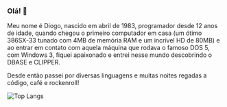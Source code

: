 ### Olá! 👋

Meu nome é Diogo, nascido em abril de 1983, programador desde 12 anos de idade, quando chegou o primeiro computador em casa (um ótimo 386SX-33 tunado com 4MB de memória RAM e um incrível HD de 80MB) e ao entrar em contato com aquela máquina que rodava o famoso DOS 5, com Windows 3, fiquei apaixonado e entrei nesse mundo descobrindo o DBASE e CLIPPER.

Desde então passei por diversas linguagens e muitas noites regadas a código, café e rockenroll! 

![Top Langs](https://github-readme-stats.vercel.app/api/top-langs/?username=dcorazolla&theme=dark&langs_count=10)

<!--

Quem é da epoca de 1980:
- Existiam disquetes e eram muito usados.
- Brincou com Atari, Nintendo 8 bits, Master System, Mega Drive, Super Nintendo
- Windows não era sistema operacional. Para entrar no windows tinha que rodar o comando "win", no DOS.
- Já fez um "disquete bomba" com o autoexec.bat, só para pregar uma peça. 😄
- Conheceu o "WordPerfect", o "Lotus 123" e todas as artimanhas necessárias para colocar negrito em um texto.
- Sabe que Prince of Persia cabia em um disquete 5 1/4". Aliás, o sistema operacional cabia em um disquete.
- Alguns computadores tinham o botão "turbo" no gabinete. Era incrível jogar pacman com o turbo ativado! ⚡
- O ZIP-DRIVE era fantástico, podíamos armazenar 100MB em um único disco!!!!
- Queria ter uma placa de som Sound Blaster e conheceu os famosos "kit multimidia".
- Já fez "formatação física" do HD pela BIOS.
- Os disquetes de 3 1/2", se fizesse um furo no lugar certo aumentavam a capacidade. 
- Ficava doido para ver qual seria a "CD Expert".
- Já fez um "cabo cross" para conectar dois computadores.
- Placa de vídeo e monitor "Super VGA".
- Algumas vezes levava dias para baixar um MP3 pela NAPSTER.
- Deixava para usar internet de madrugada porque ocupava a linha telefônica e era "um pulso" a madrugada toda.
- Os sites mais modernos tinham "FLASH".
- Já fez alguns sites no "FRONT PAGE" e a manha dos "FRAMES" era usar % para definir o tamanho, pois já tinham monitores 800x600.
- Já teve que compilar o linux pelo menos uma vez, para que algum dispositivo funcionasse corretamente.

Sempre em busca de novos desafios!

Atualmente busco oportunidades de atuação de forma remota em projetos.






**dcorazolla/dcorazolla** is a ✨ _special_ ✨ repository because its `README.md` (this file) appears on your GitHub profile.

Here are some ideas to get you started:

- 🔭 I’m currently working on ...
- 🌱 I’m currently learning ...
- 👯 I’m looking to collaborate on ...
- 🤔 I’m looking for help with ...
- 💬 Ask me about ...
- 📫 How to reach me: ...
- 😄 Pronouns: ...
- ⚡ Fun fact: ...
-->
